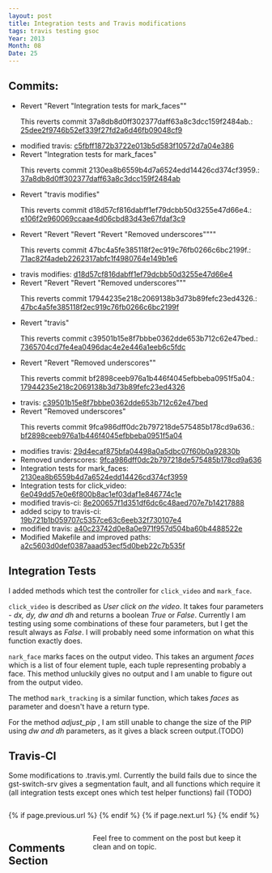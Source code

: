 ```yaml
---
layout: post
title: Integration tests and Travis modifications
tags: travis testing gsoc
Year: 2013
Month: 08
Date: 25
---
```


<h2>Commits:</h2>
<p>


<ul>
<li>Revert "Revert "Integration tests for mark_faces""

This reverts commit 37a8db8d0ff302377daff63a8c3dcc159f2484ab.: <a href="https://github.com/hyades/gst-switch/commit/25dee2f9746b52ef339f27fd2a6d46fb09048cf9">25dee2f9746b52ef339f27fd2a6d46fb09048cf9</a></li>
<li>modified travis: <a href="https://github.com/hyades/gst-switch/commit/c5fbff1872b3722e013b5d583f10572d7a04e386">c5fbff1872b3722e013b5d583f10572d7a04e386</a></li>
<li>Revert "Integration tests for mark_faces"

This reverts commit 2130ea8b6559b4d7a6524edd14426cd374cf3959.: <a href="https://github.com/hyades/gst-switch/commit/37a8db8d0ff302377daff63a8c3dcc159f2484ab">37a8db8d0ff302377daff63a8c3dcc159f2484ab</a></li>
<li>Revert "travis modifies"

This reverts commit d18d57cf816dabff1ef79dcbb50d3255e47d66e4.: <a href="https://github.com/hyades/gst-switch/commit/e106f2e960069ccaae4d06cbd83d43e67fdaf3c9">e106f2e960069ccaae4d06cbd83d43e67fdaf3c9</a></li>
<li>Revert "Revert "Revert "Revert "Removed underscores""""

This reverts commit 47bc4a5fe385118f2ec919c76fb0266c6bc2199f.: <a href="https://github.com/hyades/gst-switch/commit/71ac82f4adeb2262317abfc1f4980764e149b1e6">71ac82f4adeb2262317abfc1f4980764e149b1e6</a></li>
<li>travis modifies: <a href="https://github.com/hyades/gst-switch/commit/d18d57cf816dabff1ef79dcbb50d3255e47d66e4">d18d57cf816dabff1ef79dcbb50d3255e47d66e4</a></li>
<li>Revert "Revert "Revert "Removed underscores"""

This reverts commit 17944235e218c2069138b3d73b89fefc23ed4326.: <a href="https://github.com/hyades/gst-switch/commit/47bc4a5fe385118f2ec919c76fb0266c6bc2199f">47bc4a5fe385118f2ec919c76fb0266c6bc2199f</a></li>
<li>Revert "travis"

This reverts commit c39501b15e8f7bbbe0362dde653b712c62e47bed.: <a href="https://github.com/hyades/gst-switch/commit/7365704cd7fe4ea0496dac4e2e446a1eeb6c5fdc">7365704cd7fe4ea0496dac4e2e446a1eeb6c5fdc</a></li>
<li>Revert "Revert "Removed underscores""

This reverts commit bf2898ceeb976a1b446f4045efbbeba0951f5a04.: <a href="https://github.com/hyades/gst-switch/commit/17944235e218c2069138b3d73b89fefc23ed4326">17944235e218c2069138b3d73b89fefc23ed4326</a></li>
<li>travis: <a href="https://github.com/hyades/gst-switch/commit/c39501b15e8f7bbbe0362dde653b712c62e47bed">c39501b15e8f7bbbe0362dde653b712c62e47bed</a></li>
<li>Revert "Removed underscores"

This reverts commit 9fca986dff0dc2b797218de575485b178cd9a636.: <a href="https://github.com/hyades/gst-switch/commit/bf2898ceeb976a1b446f4045efbbeba0951f5a04">bf2898ceeb976a1b446f4045efbbeba0951f5a04</a></li>
<li>modifies travis: <a href="https://github.com/hyades/gst-switch/commit/29d4ecaf875bfa04498a0a5dbc07f60b0a92830b">29d4ecaf875bfa04498a0a5dbc07f60b0a92830b</a></li>
<li>Removed underscores: <a href="https://github.com/hyades/gst-switch/commit/9fca986dff0dc2b797218de575485b178cd9a636">9fca986dff0dc2b797218de575485b178cd9a636</a></li>
<li>Integration tests for mark_faces: <a href="https://github.com/hyades/gst-switch/commit/2130ea8b6559b4d7a6524edd14426cd374cf3959">2130ea8b6559b4d7a6524edd14426cd374cf3959</a></li>
<li>Integration tests for click_video: <a href="https://github.com/hyades/gst-switch/commit/6e049dd57e0e6f800b8ac1ef03daf1e846774c1e">6e049dd57e0e6f800b8ac1ef03daf1e846774c1e</a></li>
<li>modified travis-ci: <a href="https://github.com/hyades/gst-switch/commit/8e200657f1d351df6dc6c48aed707e7b14217888">8e200657f1d351df6dc6c48aed707e7b14217888</a></li>
<li>added scipy to travis-ci: <a href="https://github.com/hyades/gst-switch/commit/19b721b1b059707c5357ce63c6eeb32f730107e4">19b721b1b059707c5357ce63c6eeb32f730107e4</a></li>
<li>modified travis: <a href="https://github.com/hyades/gst-switch/commit/a40c23742d0e8a0e971f957d504ba60b4488522e">a40c23742d0e8a0e971f957d504ba60b4488522e</a></li>
<li>Modified Makefile and improved paths: <a href="https://github.com/hyades/gst-switch/commit/a2c5603d0def0387aaad53ecf5d0beb22c7b535f">a2c5603d0def0387aaad53ecf5d0beb22c7b535f</a></li>
</ul>

</p>

<h2>Integration Tests</h2>
<p>I added methods which test the controller for <code>click_video</code> and <code>mark_face</code>.</p>
<p><code>click_video</code> is described as <i>User click on the video</i>. It takes four parameters - <i>dx, dy, dw and dh</i> and returns a boolean <i>True</i> or <i>False</i>. Currently I am testing using some combinations of these four parameters, but I get the result always as <i>False</i>. I will probably need some information on what this function exactly does.</p>

<p><code>nark_face</code> marks faces on the output video. This takes an argument <i>faces</i> which is a list of four element tuple, each tuple representing probably a face. This method unluckily gives no output and I am unable to figure out from the output video.</p>

<p>The method <code>mark_tracking</code> is a similar function, which takes <i>faces</i> as parameter and doesn't have a return type.</p>

<p>For the method <i>adjust_pip </i>, I am still unable to change the size of the PIP using <i>dw and dh</i> parameters, as it gives a black screen output.(TODO)</p>

<h2>Travis-CI</h2>
<p>Some modifications to .travis.yml. Currently the build fails due to since the gst-switch-srv gives a segmentation fault, and all functions which require it (all integration tests except ones which test helper functions) fail (TODO)</p>






<div class="row">	
	<div class="span9 column">
			<p class="pull-right">{% if page.previous.url %} <a href="{{page.previous.url}}" title="Previous Post: {{page.previous.title}}"><i class="icon-chevron-left"></i></a> 	{% endif %}   {% if page.next.url %} 	<a href="{{page.next.url}}" title="Next Post: {{page.next.title}}"><i class="icon-chevron-right"></i></a> 	{% endif %} </p>  
	</div>

</div>

<div class="row">	
    <div class="span9 columns">    
		<h2>Comments Section</h2>
	    <p>Feel free to comment on the post but keep it clean and on topic.</p>	
		<div id="disqus_thread"></div>
		<script type="text/javascript">
			/* * * CONFIGURATION VARIABLES: EDIT BEFORE PASTING INTO YOUR WEBPAGE * * */
			var disqus_shortname = 'aayushahuja'; // required: replace example with your forum shortname
			
			
			/* * * DON'T EDIT BELOW THIS LINE * * */
			(function() {
				var dsq = document.createElement('script'); dsq.type = 'text/javascript'; dsq.async = true;
				dsq.src = 'http://' + disqus_shortname + '.disqus.com/embed.js';
				(document.getElementsByTagName('head')[0] || document.getElementsByTagName('body')[0]).appendChild(dsq);
			})();
		</script>
		<noscript>Please enable JavaScript to view the <a href="http://disqus.com/?ref_noscript">comments powered by Disqus.</a></noscript>
		<a href="http://disqus.com" class="dsq-brlink">blog comments powered by <span class="logo-disqus">Disqus</span></a>
	</div>
</div>

<!-- Twitter -->
<script>!function(d,s,id){var js,fjs=d.getElementsByTagName(s)[0];if(!d.getElementById(id)){js=d.createElement(s);js.id=id;js.src="//platform.twitter.com/widgets.js";fjs.parentNode.insertBefore(js,fjs);}}(document,"script","twitter-wjs");</script>

<!-- Google + -->
<script type="text/javascript">
  (function() {
    var po = document.createElement('script'); po.type = 'text/javascript'; po.async = true;
    po.src = 'https://apis.google.com/js/plusone.js';
    var s = document.getElementsByTagName('script')[0]; s.parentNode.insertBefore(po, s);
  })();
</script>
<!-- Written by hyades -->

